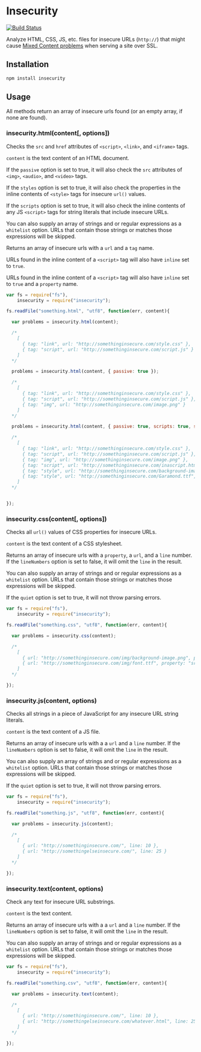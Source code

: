 # Insecurity

[![Build Status](https://travis-ci.org/veltman/insecurity.svg?branch=master)](https://travis-ci.org/veltman/insecurity)

Analyze HTML, CSS, JS, etc. files for insecure URLs (`http://`) that might cause [Mixed Content problems](https://developer.mozilla.org/en-US/docs/Web/Security/Mixed_content#Mixed_passivedisplay_content) when serving a site over SSL.

## Installation

```sh
npm install insecurity
```

## Usage

All methods return an array of insecure urls found (or an empty array, if none are found).

### insecurity.html(content[, options])

Checks the `src` and `href` attributes of `<script>`, `<link>`, and `<iframe>` tags.

`content` is the text content of an HTML document.

If the `passive` option is set to true, it will also check the `src` attributes of `<img>`, `<audio>`, and `<video>` tags.

If the `styles` option is set to true, it will also check the properties in the inline contents of `<style>` tags for insecure `url()` values.

If the `scripts` option is set to true, it will also check the inline contents of any JS `<script>` tags for string literals that include insecure URLs.

You can also supply an array of strings and or regular expressions as a `whitelist` option. URLs that contain those strings or matches those expressions will be skipped.

Returns an array of insecure urls with a `url` and a `tag` name.

URLs found in the inline content of a `<script>` tag will also have `inline` set to `true`.

URLs found in the inline content of a `<script>` tag will also have `inline` set to `true` and a `property` name.

```js
var fs = require("fs"),
    insecurity = require("insecurity");

fs.readFile("something.html", "utf8", function(err, content){

  var problems = insecurity.html(content);

  /*
    [
      { tag: "link", url: "http://somethinginsecure.com/style.css" },
      { tag: "script", url: "http://somethinginsecure.com/script.js" }
    ]
  */

  problems = insecurity.html(content, { passive: true });

  /*
    [
      { tag: "link", url: "http://somethinginsecure.com/style.css" },
      { tag: "script", url: "http://somethinginsecure.com/script.js" },
      { tag: "img", url: "http://somethinginsecure.com/image.png" }
    ]
  */

  problems = insecurity.html(content, { passive: true, scripts: true, styles: true });

  /*
    [
      { tag: "link", url: "http://somethinginsecure.com/style.css" },
      { tag: "script", url: "http://somethinginsecure.com/script.js" },
      { tag: "img", url: "http://somethinginsecure.com/image.png" },
      { tag: "script", url: "http://somethinginsecure.com/inascript.html", inline: true },
      { tag: "style", url: "http://somethinginsecure.com/background-image.jpg", inline: true, property: "background" },
      { tag: "style", url: "http://somethinginsecure.com/Garamond.ttf", inline: true, property: "font-face" }
    ]
  */


});
```

### insecurity.css(content[, options])

Checks all `url()` values of CSS properties for insecure URLs.

`content` is the text content of a CSS stylesheet.

Returns an array of insecure urls with a `property`, a `url`, and a `line` number.  If the `lineNumbers` option is set to false, it will omit the `line` in the result.

You can also supply an array of strings and or regular expressions as a `whitelist` option. URLs that contain those strings or matches those expressions will be skipped.

If the `quiet` option is set to true, it will not throw parsing errors.

```js
var fs = require("fs"),
    insecurity = require("insecurity");

fs.readFile("something.css", "utf8", function(err, content){

  var problems = insecurity.css(content);

  /*
    [
      { url: "http://somethinginsecure.com/img/background-image.png", property: "background-image", line: 10 },
      { url: "http://somethinginsecure.com/img/font.ttf", property: "src", line: 25 }
    ]
  */

});
```

### insecurity.js(content, options)

Checks all strings in a piece of JavaScript for any insecure URL string literals.

`content` is the text content of a JS file.

Returns an array of insecure urls with a a `url` and a `line` number.  If the `lineNumbers` option is set to false, it will omit the `line` in the result.

You can also supply an array of strings and or regular expressions as a `whitelist` option. URLs that contain those strings or matches those expressions will be skipped.

If the `quiet` option is set to true, it will not throw parsing errors.

```js
var fs = require("fs"),
    insecurity = require("insecurity");

fs.readFile("something.js", "utf8", function(err, content){

  var problems = insecurity.js(content);

  /*
    [
      { url: "http://somethinginsecure.com/", line: 10 },
      { url: "http://somethingelseinsecure.com/", line: 25 }
    ]
  */

});
```

### insecurity.text(content, options)

Check any text for insecure URL substrings.

`content` is the text content.

Returns an array of insecure urls with a a `url` and a `line` number.  If the `lineNumbers` option is set to false, it will omit the `line` in the result.

You can also supply an array of strings and or regular expressions as a `whitelist` option. URLs that contain those strings or matches those expressions will be skipped.

```js
var fs = require("fs"),
    insecurity = require("insecurity");

fs.readFile("something.csv", "utf8", function(err, content){

  var problems = insecurity.text(content);

  /*
    [
      { url: "http://somethinginsecure.com/", line: 10 },
      { url: "http://somethingelseinsecure.com/whatever.html", line: 25 }
    ]
  */

});
```
